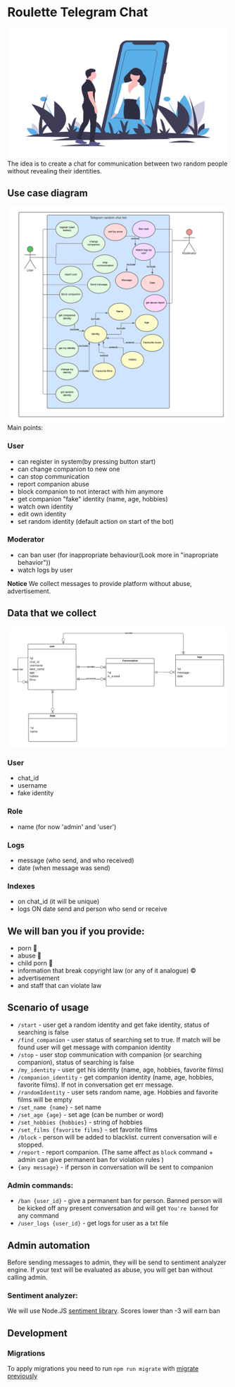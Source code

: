 # Roulette Telegram Chat

![Man speaking with women](./docs/logo.png)
The idea is to create a chat for communication between two random people without revealing their identities.

## Use case diagram

![Interaction between user, moderator and system](./docs/useCase.png)
Main points:

### User

- can register in system(by pressing button start)
- can change companion to new one
- can stop communication
- report companion abuse
- block companion to not interact with him anymore
- get companion "fake" identity (name, age, hobbies)
- watch own identity
- edit own identity
- set random identity (default action on start of the bot)

### Moderator

- can ban user (for inappropriate behaviour(Look more in "inapropriate behavior"))
- watch logs by user

**Notice**
We collect messages to provide platform without abuse, advertisement.

## Data that we collect

![Er diagram with 3 enteties](./docs/ER.png)

### User

- chat_id
- username
- fake identity

### Role

- name (for now 'admin' and 'user')

### Logs

- message (who send, and who received)
- date (when message was send)

### Indexes

- on chat_id (it will be unique)
- logs ON date send and person who send or receive

## We will ban you if you provide:

- porn 🔞
- abuse 🔫
- child porn 👶
- information that break copyright law (or any of it analogue) ©
- advertisement
- and staff that can violate law

## Scenario of usage

- `/start` - user get a random identity and get fake identity, status of searching is false
- `/find_companion` - user status of searching set to true. If match will be found user will get message with companion identity
- `/stop` - user stop communication with companion (or searching companion), status of searching is false
- `/my_identity` - user get his identity (name, age, hobbies, favorite films)
- `/companion_identity` - get companion identity (name, age, hobbies, favorite films). If not in conversation get err message.
- `/randomIdentity` - user sets random name, age. Hobbies and favorite films will be empty
- `/set_name {name}` - set name
- `/set_age {age}` - set age (can be number or word)
- `/set_hobbies {hobbies}` - string of hobbies
- `/set_films {favorite films}` - set favorite films
- `/block` - person will be added to blacklist. current conversation will e stopped.
- `/report` - report companion. (The same affect as `block` command + admin can give permanent ban for violation rules )
- `{any message}` - if person in conversation will be sent to companion

### Admin commands:

- `/ban {user_id}` - give a permanent ban for person. Banned person will be kicked off any present conversation and will get `You're banned` for any command
- `/user_logs {user_id}` - get logs for user as a txt file

## Admin automation

Before sending messages to admin, they will be send to sentiment analyzer engine. If your text will be evaluated as abuse, you will get ban without calling admin.

### Sentiment analyzer:

We will use Node.JS [sentiment library](https://github.com/thisandagain/sentiment). Scores lower than -3 will earn ban

## Development

### Migrations

To apply migrations you need to run `npm run migrate` with [migrate previously](https://github.com/golang-migrate/migrate/tree/master/cmd/migrate#installation)
